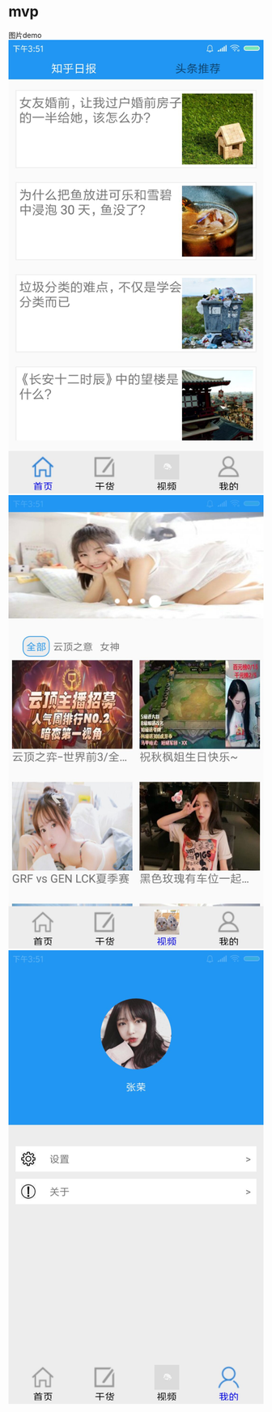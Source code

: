 # mvp
图片demo
![image](https://github.com/djm666s/mvp/blob/master/QQ%E5%9B%BE%E7%89%8720190715155317.jpg)
![image](https://github.com/djm666s/mvp/blob/master/QQ%E5%9B%BE%E7%89%8720190715155323.jpg)
![image](https://github.com/djm666s/mvp/blob/master/QQ%E5%9B%BE%E7%89%8720190715155327.jpg)

